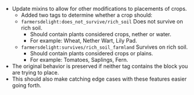 - Update mixins to allow for other modifications to placements of crops.
  - Added two tags to determine whether a crop should:
  - `farmersdelight:does_not_survive/rich_soil` Does not survive on rich soil.
    - Should contain plants considered crops, nether or water.
    - For example: Wheat, Nether Wart, Lily Pad.
  - `farmersdelight:survives/rich_soil_farmland` Survives on rich soil.
    - Should contain plants considered crops or plains.
    - For example: Tomatoes, Saplings, Fern.
- The original behavior is preserved if neither tag contains the block you are trying to place.
- This should also make catching edge cases with these features easier going forth.